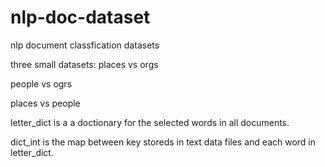 # nlp-doc-dataset

nlp document classfication datasets

three small datasets:
places vs orgs

people vs ogrs

places vs people


letter_dict is a a doctionary for the selected words in all documents.

dict_int is the map between key storeds in text data files and each word in letter_dict.
